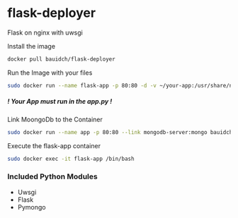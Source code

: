 # flask-deployer
Flask on nginx with uwsgi 

Install the image
```bash
docker pull bauidch/flask-deployer
```

Run the Image with your files
```bash
sudo docker run --name flask-app -p 80:80 -d -v ~/your-app:/usr/share/nginx/html bauidch/flask-deployer
```

##### ! Your App must run in the app.py !

Link MoongoDb to the Container
```bash
sudo docker run --name app -p 80:80 --link mongodb-server:mongo bauidch/flask-deployer
```

Execute the flask-app container
```bash
sudo docker exec -it flask-app /bin/bash
```



### Included Python Modules
- Uwsgi
- Flask
- Pymongo
